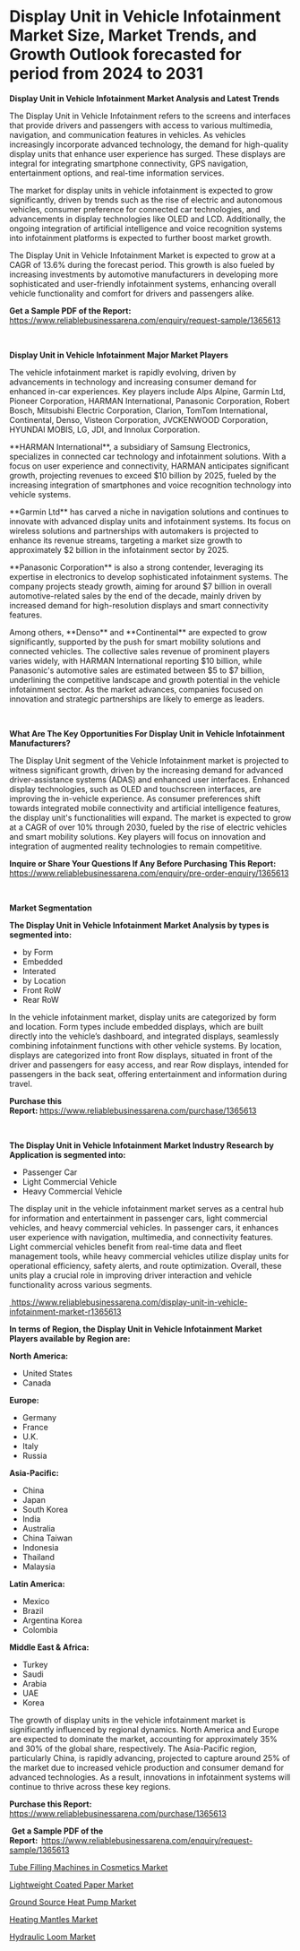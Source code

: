 <p><h1>Display Unit in Vehicle Infotainment Market Size, Market Trends, and Growth Outlook forecasted for period from 2024 to 2031</h1></p><p><strong>Display Unit in Vehicle Infotainment Market Analysis and Latest Trends</strong></p>
<p><p>The Display Unit in Vehicle Infotainment refers to the screens and interfaces that provide drivers and passengers with access to various multimedia, navigation, and communication features in vehicles. As vehicles increasingly incorporate advanced technology, the demand for high-quality display units that enhance user experience has surged. These displays are integral for integrating smartphone connectivity, GPS navigation, entertainment options, and real-time information services.</p><p>The market for display units in vehicle infotainment is expected to grow significantly, driven by trends such as the rise of electric and autonomous vehicles, consumer preference for connected car technologies, and advancements in display technologies like OLED and LCD. Additionally, the ongoing integration of artificial intelligence and voice recognition systems into infotainment platforms is expected to further boost market growth.</p><p>The Display Unit in Vehicle Infotainment Market is expected to grow at a CAGR of 13.6% during the forecast period. This growth is also fueled by increasing investments by automotive manufacturers in developing more sophisticated and user-friendly infotainment systems, enhancing overall vehicle functionality and comfort for drivers and passengers alike.</p></p>
<p><strong>Get a Sample PDF of the Report:&nbsp;</strong> <a href="https://www.reliablebusinessarena.com/enquiry/request-sample/1365613?utm_campaign=1596&utm_medium=2&utm_source=Github&utm_content=ia&utm_term=29102024&utm_id=display-unit-in-vehicle-infotainment">https://www.reliablebusinessarena.com/enquiry/request-sample/1365613</a></p>
<p>&nbsp;</p>
<p><strong>Display Unit in Vehicle Infotainment Major Market Players</strong></p>
<p><p>The vehicle infotainment market is rapidly evolving, driven by advancements in technology and increasing consumer demand for enhanced in-car experiences. Key players include Alps Alpine, Garmin Ltd, Pioneer Corporation, HARMAN International, Panasonic Corporation, Robert Bosch, Mitsubishi Electric Corporation, Clarion, TomTom International, Continental, Denso, Visteon Corporation, JVCKENWOOD Corporation, HYUNDAI MOBIS, LG, JDI, and Innolux Corporation.</p><p>**HARMAN International**, a subsidiary of Samsung Electronics, specializes in connected car technology and infotainment solutions. With a focus on user experience and connectivity, HARMAN anticipates significant growth, projecting revenues to exceed $10 billion by 2025, fueled by the increasing integration of smartphones and voice recognition technology into vehicle systems.</p><p>**Garmin Ltd** has carved a niche in navigation solutions and continues to innovate with advanced display units and infotainment systems. Its focus on wireless solutions and partnerships with automakers is projected to enhance its revenue streams, targeting a market size growth to approximately $2 billion in the infotainment sector by 2025.</p><p>**Panasonic Corporation** is also a strong contender, leveraging its expertise in electronics to develop sophisticated infotainment systems. The company projects steady growth, aiming for around $7 billion in overall automotive-related sales by the end of the decade, mainly driven by increased demand for high-resolution displays and smart connectivity features.</p><p>Among others, **Denso** and **Continental** are expected to grow significantly, supported by the push for smart mobility solutions and connected vehicles. The collective sales revenue of prominent players varies widely, with HARMAN International reporting $10 billion, while Panasonic's automotive sales are estimated between $5 to $7 billion, underlining the competitive landscape and growth potential in the vehicle infotainment sector. As the market advances, companies focused on innovation and strategic partnerships are likely to emerge as leaders.</p></p>
<p>&nbsp;</p>
<p><strong>What Are The Key Opportunities For Display Unit in Vehicle Infotainment Manufacturers?</strong></p>
<p><p>The Display Unit segment of the Vehicle Infotainment market is projected to witness significant growth, driven by the increasing demand for advanced driver-assistance systems (ADAS) and enhanced user interfaces. Enhanced display technologies, such as OLED and touchscreen interfaces, are improving the in-vehicle experience. As consumer preferences shift towards integrated mobile connectivity and artificial intelligence features, the display unit's functionalities will expand. The market is expected to grow at a CAGR of over 10% through 2030, fueled by the rise of electric vehicles and smart mobility solutions. Key players will focus on innovation and integration of augmented reality technologies to remain competitive.</p></p>
<p><strong>Inquire or Share Your Questions If Any Before Purchasing This Report:</strong> <a href="https://www.reliablebusinessarena.com/enquiry/pre-order-enquiry/1365613?utm_campaign=1596&utm_medium=2&utm_source=Github&utm_content=ia&utm_term=29102024&utm_id=display-unit-in-vehicle-infotainment">https://www.reliablebusinessarena.com/enquiry/pre-order-enquiry/1365613</a></p>
<p>&nbsp;</p>
<p><strong>Market Segmentation</strong></p>
<p><strong>The Display Unit in Vehicle Infotainment Market Analysis by types is segmented into:</strong></p>
<p><ul><li>by Form</li><li>Embedded</li><li>Interated</li><li>by Location</li><li>Front RoW</li><li>Rear RoW</li></ul></p>
<p><p>In the vehicle infotainment market, display units are categorized by form and location. Form types include embedded displays, which are built directly into the vehicle’s dashboard, and integrated displays, seamlessly combining infotainment functions with other vehicle systems. By location, displays are categorized into front Row displays, situated in front of the driver and passengers for easy access, and rear Row displays, intended for passengers in the back seat, offering entertainment and information during travel.</p></p>
<p><strong>Purchase this Report:&nbsp;</strong><a href="https://www.reliablebusinessarena.com/purchase/1365613?utm_campaign=1596&utm_medium=2&utm_source=Github&utm_content=ia&utm_term=29102024&utm_id=display-unit-in-vehicle-infotainment">https://www.reliablebusinessarena.com/purchase/1365613</a></p>
<p>&nbsp;</p>
<p><strong>The Display Unit in Vehicle Infotainment Market Industry Research by Application is segmented into:</strong></p>
<p><ul><li>Passenger Car</li><li>Light Commercial Vehicle</li><li>Heavy Commercial Vehicle</li></ul></p>
<p><p>The display unit in the vehicle infotainment market serves as a central hub for information and entertainment in passenger cars, light commercial vehicles, and heavy commercial vehicles. In passenger cars, it enhances user experience with navigation, multimedia, and connectivity features. Light commercial vehicles benefit from real-time data and fleet management tools, while heavy commercial vehicles utilize display units for operational efficiency, safety alerts, and route optimization. Overall, these units play a crucial role in improving driver interaction and vehicle functionality across various segments.</p></p>
<p><a href="https://www.reliablebusinessarena.com/display-unit-in-vehicle-infotainment-market-r1365613?utm_campaign=1596&utm_medium=2&utm_source=Github&utm_content=ia&utm_term=29102024&utm_id=display-unit-in-vehicle-infotainment">&nbsp;https://www.reliablebusinessarena.com/display-unit-in-vehicle-infotainment-market-r1365613</a></p>
<p><strong>In terms of Region, the Display Unit in Vehicle Infotainment Market Players available by Region are:</strong></p>
<p>
    <p> <strong> North America: </strong>
        <ul>
            <li>United States</li>
            <li>Canada</li>
        </ul>
        </p> 
    <p> <strong> Europe: </strong>
        <ul>
            <li>Germany</li>
            <li>France</li>
            <li>U.K.</li>
            <li>Italy</li>
            <li>Russia</li>
        </ul>
        </p> 
    <p> <strong> Asia-Pacific: </strong>
        <ul>
            <li>China</li>
            <li>Japan</li>
            <li>South Korea</li>
            <li>India</li>
            <li>Australia</li>
            <li>China Taiwan</li>
            <li>Indonesia</li>
            <li>Thailand</li>
            <li>Malaysia</li>
        </ul>
        </p> 
    <p> <strong> Latin America: </strong>
        <ul>
            <li>Mexico</li>
            <li>Brazil</li>
            <li>Argentina Korea</li>
            <li>Colombia</li>
        </ul>
        </p> 
    <p> <strong> Middle East & Africa: </strong>
        <ul>
            <li>Turkey</li>
            <li>Saudi</li>
            <li>Arabia</li>
            <li>UAE</li>
            <li>Korea</li>
        </ul>
    </p>
    </p>
<p><p>The growth of display units in the vehicle infotainment market is significantly influenced by regional dynamics. North America and Europe are expected to dominate the market, accounting for approximately 35% and 30% of the global share, respectively. The Asia-Pacific region, particularly China, is rapidly advancing, projected to capture around 25% of the market due to increased vehicle production and consumer demand for advanced technologies. As a result, innovations in infotainment systems will continue to thrive across these key regions.</p></p>
<p><strong>Purchase this Report: </strong><a href="https://www.reliablebusinessarena.com/purchase/1365613?utm_campaign=1596&utm_medium=2&utm_source=Github&utm_content=ia&utm_term=29102024&utm_id=display-unit-in-vehicle-infotainment">https://www.reliablebusinessarena.com/purchase/1365613</a></p>
<p>&nbsp;<strong>Get a Sample PDF of the Report:&nbsp;&nbsp;</strong><a href="https://www.reliablebusinessarena.com/enquiry/request-sample/1365613?utm_campaign=1596&utm_medium=2&utm_source=Github&utm_content=ia&utm_term=29102024&utm_id=display-unit-in-vehicle-infotainment">https://www.reliablebusinessarena.com/enquiry/request-sample/1365613</a></p>
<p><strong></strong></p>
<p><p><a href="https://issuu.com/reportprime-2/docs/tube-filling-machines-in-cosmetics-_033a0c82c88cdb?utm_campaign=1596&utm_medium=2&utm_source=Github&utm_content=ia&utm_term=29102024&utm_id=display-unit-in-vehicle-infotainment">Tube Filling Machines in Cosmetics Market</a></p><p><a href="https://github.com/KamrulHadi87/Market-Research-Report-List-1/blob/main/lightweight-coated-paper-market.md?utm_campaign=1596&utm_medium=2&utm_source=Github&utm_content=ia&utm_term=29102024&utm_id=display-unit-in-vehicle-infotainment">Lightweight Coated Paper Market</a></p><p><a href="https://www.linkedin.com/pulse/emerging-technologies-reshaping-ground-source-heat-pump-tmove?utm_campaign=1596&utm_medium=2&utm_source=Github&utm_content=ia&utm_term=29102024&utm_id=display-unit-in-vehicle-infotainment">Ground Source Heat Pump Market</a></p><p><a href="https://www.linkedin.com/pulse/insights-heating-mantles-industry-market-financial-status-x8pce?utm_campaign=1596&utm_medium=2&utm_source=Github&utm_content=ia&utm_term=29102024&utm_id=display-unit-in-vehicle-infotainment">Heating Mantles Market</a></p><p><a href="https://www.linkedin.com/pulse/insights-hydraulic-loom-market-size-which-expanding-62-cymte?utm_campaign=1596&utm_medium=2&utm_source=Github&utm_content=ia&utm_term=29102024&utm_id=display-unit-in-vehicle-infotainment">Hydraulic Loom Market</a></p></p>